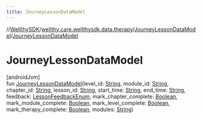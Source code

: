 ```yaml
---
title: JourneyLessonDataModel
---
```

//[WellthySDK](../../../index.html)/[wellthy.care.wellthysdk.data.therapy](../index.html)/[JourneyLessonDataModel](index.html)/[JourneyLessonDataModel](-journey-lesson-data-model.html)



# JourneyLessonDataModel



[androidJvm]\
fun [JourneyLessonDataModel](-journey-lesson-data-model.html)(level_id: [String](https://kotlinlang.org/api/latest/jvm/stdlib/kotlin/-string/index.html), module_id: [String](https://kotlinlang.org/api/latest/jvm/stdlib/kotlin/-string/index.html), chapter_id: [String](https://kotlinlang.org/api/latest/jvm/stdlib/kotlin/-string/index.html), lesson_id: [String](https://kotlinlang.org/api/latest/jvm/stdlib/kotlin/-string/index.html), start_time: [String](https://kotlinlang.org/api/latest/jvm/stdlib/kotlin/-string/index.html), end_time: [String](https://kotlinlang.org/api/latest/jvm/stdlib/kotlin/-string/index.html), feedback: [LessonFeedbackEnum](../-lesson-feedback-enum/index.html), mark_chapter_complete: [Boolean](https://kotlinlang.org/api/latest/jvm/stdlib/kotlin/-boolean/index.html), mark_module_complete: [Boolean](https://kotlinlang.org/api/latest/jvm/stdlib/kotlin/-boolean/index.html), mark_level_complete: [Boolean](https://kotlinlang.org/api/latest/jvm/stdlib/kotlin/-boolean/index.html), mark_therapy_complete: [Boolean](https://kotlinlang.org/api/latest/jvm/stdlib/kotlin/-boolean/index.html), modules: [String](https://kotlinlang.org/api/latest/jvm/stdlib/kotlin/-string/index.html))




